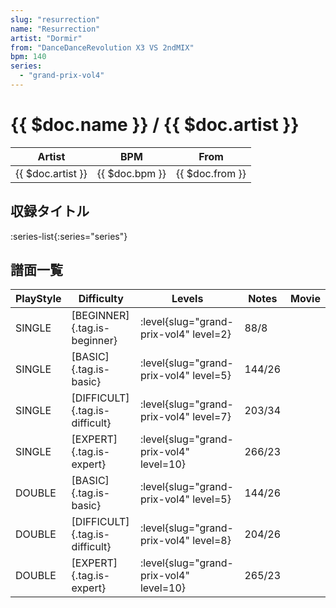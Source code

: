 ```yaml
---
slug: "resurrection"
name: "Resurrection"
artist: "Dormir"
from: "DanceDanceRevolution X3 VS 2ndMIX"
bpm: 140
series:
  - "grand-prix-vol4"
---
```


# {{ $doc.name }} / {{ $doc.artist }}

|Artist|BPM|From|
|------|---|----|
|{{ $doc.artist }}|{{ $doc.bpm }}|{{ $doc.from }}|

## 収録タイトル

:series-list{:series="series"}

## 譜面一覧

|PlayStyle|Difficulty|Levels|Notes|Movie|
|---------|----------|------|-----|-----|
|SINGLE|[BEGINNER]{.tag.is-beginner}|<div class="field is-grouped is-grouped-multiline"> :level{slug="grand-prix-vol4" level=2}</div>|88/8||
|SINGLE|[BASIC]{.tag.is-basic}|<div class="field is-grouped is-grouped-multiline"> :level{slug="grand-prix-vol4" level=5}</div>|144/26||
|SINGLE|[DIFFICULT]{.tag.is-difficult}|<div class="field is-grouped is-grouped-multiline"> :level{slug="grand-prix-vol4" level=7}</div>|203/34||
|SINGLE|[EXPERT]{.tag.is-expert}|<div class="field is-grouped is-grouped-multiline"> :level{slug="grand-prix-vol4" level=10}</div>|266/23||
|DOUBLE|[BASIC]{.tag.is-basic}|<div class="field is-grouped is-grouped-multiline"> :level{slug="grand-prix-vol4" level=5}</div>|144/26||
|DOUBLE|[DIFFICULT]{.tag.is-difficult}|<div class="field is-grouped is-grouped-multiline"> :level{slug="grand-prix-vol4" level=8}</div>|204/26||
|DOUBLE|[EXPERT]{.tag.is-expert}|<div class="field is-grouped is-grouped-multiline"> :level{slug="grand-prix-vol4" level=10}</div>|265/23||
